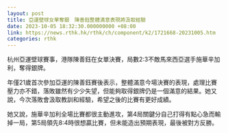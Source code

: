 ```yaml
---
layout: post
title: 亞運壁球女單奪銀　陳善鈺整體滿意表現將汲取經驗
date: 2023-10-05 18:32:30.000000000 +08:00
link: https://news.rthk.hk/rthk/ch/component/k2/1721668-20231005.htm
categories: rthk
---
```


杭州亞運壁球賽事，港隊陳善鈺在女單決賽，局數2:3不敵馬來西亞選手施華辛加利，奪得銀牌。

年僅21歲首次參加亞運的陳善鈺賽後表示，整體滿意今場決賽的表現，處理比賽壓力亦不錯，落敗雖然有少少失望，但能夠取得銀牌仍是一個滿意的結果。她又說，今次落敗會汲取教訓和經驗，希望之後的比賽有更好成績。

她又說，施華辛加利全場比賽都很主動進攻，第4局關鍵分自己打得有點心急而輸掉一局，第5局領先8:4時很想贏比賽，但未能造出預期表現，最後被對方反勝。
